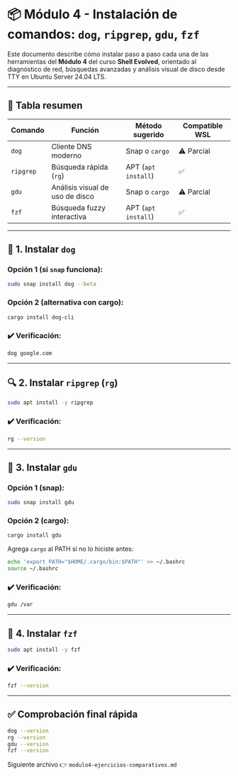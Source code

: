 # 📦 Módulo 4 - Instalación de comandos: `dog`, `ripgrep`, `gdu`, `fzf`

Este documento describe cómo instalar paso a paso cada una de las herramientas del **Módulo 4** del curso **Shell Evolved**, orientado al diagnóstico de red, búsquedas avanzadas y análisis visual de disco desde TTY en Ubuntu Server 24.04 LTS.

---

## 📘 Tabla resumen

| Comando    | Función                           | Método sugerido         | Compatible WSL |
|------------|------------------------------------|--------------------------|----------------|
| `dog`      | Cliente DNS moderno                | Snap o `cargo`           | ⚠️ Parcial     |
| `ripgrep`  | Búsqueda rápida (`rg`)             | APT (`apt install`)      | ✅             |
| `gdu`      | Análisis visual de uso de disco    | Snap o `cargo`           | ⚠️ Parcial     |
| `fzf`      | Búsqueda fuzzy interactiva         | APT (`apt install`)      | ✅             |

---

## 🐶 1. Instalar `dog`

### Opción 1 (si `snap` funciona):
```bash
sudo snap install dog --beta
```

### Opción 2 (alternativa con cargo):
```bash
cargo install dog-cli
```

### ✔️ Verificación:
```bash
dog google.com
```

---

## 🔍 2. Instalar `ripgrep` (`rg`)

```bash
sudo apt install -y ripgrep
```

### ✔️ Verificación:
```bash
rg --version
```

---

## 💾 3. Instalar `gdu`

### Opción 1 (snap):
```bash
sudo snap install gdu
```

### Opción 2 (cargo):
```bash
cargo install gdu
```

Agrega `cargo` al PATH si no lo hiciste antes:
```bash
echo 'export PATH="$HOME/.cargo/bin:$PATH"' >> ~/.bashrc
source ~/.bashrc
```

### ✔️ Verificación:
```bash
gdu /var
```

---

## 🔎 4. Instalar `fzf`

```bash
sudo apt install -y fzf
```

### ✔️ Verificación:
```bash
fzf --version
```

---

## ✅ Comprobación final rápida

```bash
dog --version
rg --version
gdu --version
fzf --version
```

Siguiente archivo 👉 `modulo4-ejercicios-comparativos.md`
